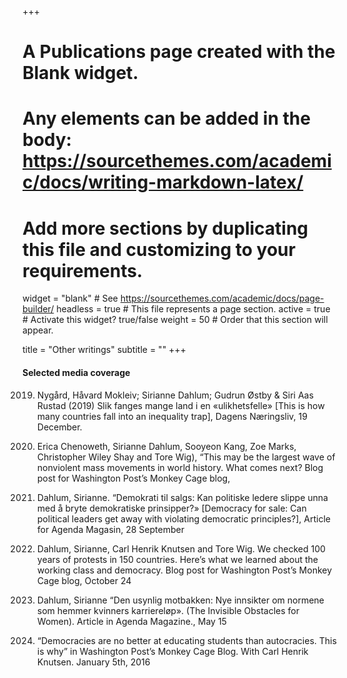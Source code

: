 +++
# A Publications page created with the Blank widget.
# Any elements can be added in the body: https://sourcethemes.com/academic/docs/writing-markdown-latex/
# Add more sections by duplicating this file and customizing to your requirements.

widget = "blank"  # See https://sourcethemes.com/academic/docs/page-builder/
headless = true  # This file represents a page section.
active = true  # Activate this widget? true/false
weight = 50 # Order that this section will appear.

title = "Other writings"
subtitle = ""
+++

#### Selected media coverage


2019. Nygård, Håvard Mokleiv; Sirianne Dahlum; Gudrun Østby & Siri Aas Rustad (2019) Slik fanges mange land i en «ulikhetsfelle» [This is how many countries fall into an inequality trap], Dagens Næringsliv, 19 December.

2019. Erica Chenoweth, Sirianne Dahlum, Sooyeon Kang, Zoe Marks, Christopher Wiley Shay and Tore Wig), “This may be the largest wave of nonviolent mass movements in world history. What comes next? Blog post for Washington Post’s Monkey Cage blog,

2019. Dahlum, Sirianne. “Demokrati til salgs: Kan politiske ledere slippe unna med å bryte demokratiske prinsipper?» [Democracy for sale: Can political leaders get away with violating democratic principles?], Article for Agenda Magasin, 28 September

2019. Dahlum, Sirianne, Carl Henrik Knutsen and Tore Wig. We checked 100 years of protests in 150 countries. Here’s what we learned about the working class and democracy. Blog post for Washington Post’s Monkey Cage blog, October 24

2019. Dahlum, Sirianne “Den usynlig motbakken: Nye innsikter om normene som hemmer kvinners karriereløp». (The Invisible Obstacles for Women). Article in Agenda Magazine., May 15

2016. “Democracies are no better at educating students than autocracies. This is why” in Washington Post’s Monkey Cage Blog. With Carl Henrik Knutsen. January 5th, 2016
